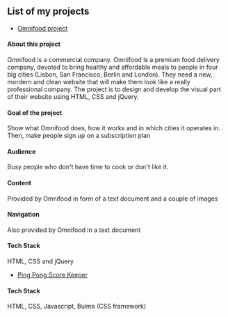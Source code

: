 ## List of my projects

- [Omnifood project](https://caoanhquan-qn.github.io/omnifood/)

#### About this project
Omnifood is a commercial company. Omnifood is a premium food delivery company, devoted to bring healthy and affordable meals to people in four big cities (Lisbon, San Francisco, Berlin and London). They need a new, mordern and clean website that will make them look like a really professional company. The project is to design and develop the visual part of their website using HTML, CSS and jQuery.  
#### Goal of the project
Show what Omnifood does, how it works and in which cities it operates in. Then, make people sign up on a subscription plan
#### Audience
Busy people who don't have time to cook or don't like it.
#### Content
Provided by Omnifood in form of a text document and a couple of images
#### Navigation
Also provided by Omnifood in a text document
#### Tech Stack
HTML, CSS and jQuery

- [Ping Pong Score Keeper](https://caoanhquan-qn.github.io/score-keeper/)

#### Tech Stack
HTML, CSS, Javascript, Bulma (CSS framework)
